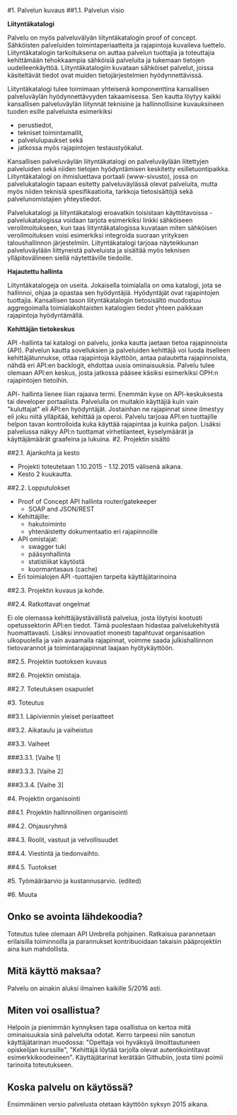 #1. Palvelun kuvaus
##1.1. Palvelun visio

**Liityntäkatalogi**

Palvelu on myös palveluvälyän liityntäkatalogin proof of concept. Sähköisten palveluiden toimintaperiaatteita ja rajapintoja kuvaileva luettelo. Liityntäkatalogin tarkoituksena on auttaa palvelun tuottajia ja toteuttajia kehittämään tehokkaampia sähköisiä palveluita ja tukemaan tietojen uudelleenkäyttöä. Liityntäkatalogiin kuvataan sähköiset palvelut, joissa käsiteltävät tiedot ovat muiden tietojärjestelmien hyödynnettävissä.

Liityntäkatalogi tulee toimimaan yhteisenä komponenttina kansallisen palveluväylän hyödynnettävyyden takaamisessa. Sen kautta löytyy kaikki kansallisen palveluväylän liitynnät teknisine ja hallinnollisine kuvauksineen tuoden esille palveluista esimerkiksi

* perustiedot,
* tekniset toimintamallit,
* palvelulupaukset sekä
* jatkossa myös rajapintojen testaustyökalut.

Kansallisen palveluväylän liityntäkatalogi on palveluväylään liitettyjen palveluiden sekä niiden tietojen hyödyntämisen keskitetty esilletuontipaikka. Liityntäkatalogi on ihmisluettava portaali (www-sivusto), jossa on palvelukatalogin tapaan esitetty palveluväylässä olevat palveluita, mutta myös niiden teknisiä spesifikaatioita, tarkkoja tietosisältöjä sekä palvelunomistajien yhteystiedot. 

Palvelukatalogi ja liityntäkatalogi eroavatkin toisistaan käyttötavoissa - palvelukatalogissa voidaan tarjota esimerkiksi linkki sähköiseen veroilmoitukseen, kun taas liityntäkatalogissa kuvataan miten sähköisen veroilmoituksen voisi esimerkiksi integroida suoraan yrityksen taloushallinnon järjestelmiin. Liityntäkatalogi tarjoaa näyteikkunan palveluväylään liittyneistä palveluista ja sisältää myös teknisen ylläpitovälineen siellä näytettäville tiedoille.

**Hajautettu hallinta**

Liityntäkatalogeja on useita. Jokaisella toimialalla on oma katalogi, jota se hallinnoi, ohjaa ja opastaa sen hyödyntäjiä. Hyödyntäjät ovat rajapintojen tuottajia. Kansallisen tason liityntäkatalogin tietosisältö muodostuu aggregoimalla toimialakohtaisten katalogien tiedot yhteen paikkaan rajapintoja hyödyntämällä. 

**Kehittäjän tietokeskus**

API -hallinta tai katalogi on palvelu, jonka kautta jaetaan tietoa rajapinnoista (API). Palvelun kautta sovelluksien ja palveluiden kehittäjä voi luoda itselleen kehittäjätunnukse, ottaa rajapintoja käyttöön, antaa palautetta rajapinnoista, nähdä eri API:en backlogit, ehdottaa uusia ominaisuuksia. Palvelu tulee olemaan API:en keskus, josta jatkossa pääsee käsiksi esimerkiksi OPH:n rajapintojen tietoihin. 

API- hallinta lienee liian rajaava termi. Enemmän kyse on API-keskuksesta tai developer portaalista. Palvelulla on muitakin käyttäjiä kuin vain "kuluttajat" eli API:en hyödyntäjät. Jostainhan ne rajapinnat sinne ilmestyy eli joku niitä ylläpitää, kehittää ja operoi. Palvelu tarjoaa API:en tuottajille helpon tavan kontrolloida kuka käyttää rajapintaa ja kuinka paljon. Lisäksi palvelussa näkyy API:n tuottamat virhetilanteet, kyselymäärät ja käyttäjämäärät graafeina ja lukuina. 
#2. Projektin sisältö

##2.1. Ajankohta ja kesto
* Projekti toteutetaan 1.10.2015 - 1.12.2015 välisenä aikana.
* Kesto 2 kuukautta. 

##2.2. Lopputulokset

* Proof of Concept API hallinta router/gatekeeper
  * SOAP and JSON/REST  
* Kehittäjille:   
  * hakutoiminto
  * yhtenäistetty dokumentaatio eri rajapinnoille
* API omistajat:
  * swagger tuki 
  * pääsynhallinta
  * statistiikat käytöstä
  * kuormantasaus (cache)
* Eri toimialojen API -tuottajien tarpeita käyttäjätarinoina 


##2.3. Projektin kuvaus ja kohde.

##2.4. Ratkottavat ongelmat

Ei ole olemassa kehittäjäystävällistä palvelua, josta löytyisi kootusti opetussektorin API:en tiedot. 
Tämä puolestaan hidastaa palvelukehitystä huomattavasti. Lisäksi innovaatiot monesti tapahtuvat organisaation 
ulkopuolella ja vain avaamalla rajapinnat, voimme saada julkishallinnon tietovarannot ja toimintarajapinnat 
laajaan hyötykäyttöön.


##2.5. Projektin tuotoksen kuvaus

##2.6. Projektin omistaja.

##2.7. Toteutuksen osapuolet

#3. Toteutus

##3.1. Läpiviennin yleiset periaatteet

##3.2. Aikataulu ja vaiheistus

##3.3. Vaiheet

###3.3.1. [Vaihe 1]

###3.3.3. [Vaihe 2]

###3.3.4. [Vaihe 3]

#4. Projektin organisointi

##4.1. Projektin hallinnollinen organisointi

##4.2. Ohjausryhmä

##4.3. Roolit, vastuut ja velvollisuudet

##4.4. Viestintä ja tiedonvaihto.

##4.5. Tuotokset

#5. Työmääräarvio ja kustannusarvio. (edited)

#6. Muuta

## Onko se avointa lähdekoodia?

Toteutus tulee olemaan API Umbrella pohjainen. Ratkaisua parannetaan erilaisilla toiminnoilla ja parannukset kontribuoidaan takaisin pääprojektiin aina kun mahdollista.

## Mitä käyttö maksaa?

Palvelu on ainakin aluksi ilmainen kaikille 5/2016 asti.

## Miten voi osallistua?

Helpoin ja pienimmän kynnyksen tapa osallistua on kertoa mitä ominaisuuksia sinä palvelulta odotat. Kerro tarpeesi niin sanotun käyttäjätarinan muodossa: "Opettaja voi hyväksyä ilmoittautuneen opiskelijan kurssille", "Kehittäjä löytää tarjolla olevat autentikointitavat esimerkkikoodeineen". Käyttäjätarinat kerätään Githubiin, josta tiimi poimii tarinoita toteutukseen.

## Koska palvelu on käytössä?

Ensimmäinen versio palvelusta otetaan käyttöön syksyn 2015 aikana. 
